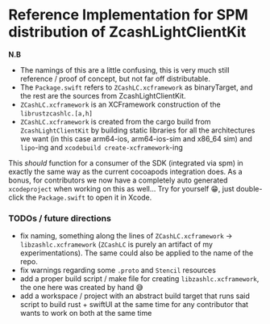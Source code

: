 # Reference Implementation for SPM distribution of ZcashLightClientKit

**N.B** 

- The namings of this are a little confusing, this is very much still reference / proof of concept, but not far off distributable.
- The `Package.swift` refers to `ZCashLC.xcframework` as binaryTarget, and the rest are the sources from ZcashLightClientKit.
- `ZCashLC.xcframework` is an XCFramework construction of the `librustzcashlc.[a,h]`
- `ZCashLC.xcframework` is created from the cargo build from `ZcashLightClientKit` by building static libraries for all the architectures we want (in this case arm64-ios, arm64-ios-sim and x86_64 sim) and `lipo`-ing and `xcodebuild create-xcframework`-ing

This _should_ function for a consumer of the SDK (integrated via spm) in exactly the same way as the current cocoapods integration does. As a bonus, for contributors we now have a completely auto generated `xcodeproject` when working on this as well... Try for yourself 😁, just double-click the `Package.swift` to open it in Xcode.


### TODOs / future directions
- fix naming, something along the lines of `ZCashLC.xcframework` -> `libzashlc.xcframework` (`ZCashLC` is purely an artifact of my experimentations). The same could also be applied to the name of the repo.
- fix warnings regarding some `.proto` and `Stencil` resources
- add a proper build script / make file for creating `libzashlc.xcframework`, the one here was created by hand 😅
- add a workspace / project with an abstract build target that runs said script to build rust + swiftUI at the same time for any contributor that wants to work on both at the same time 
